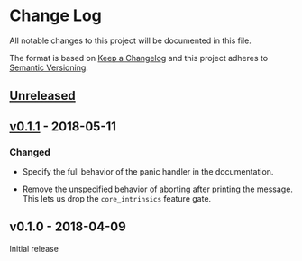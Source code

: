 # Change Log

All notable changes to this project will be documented in this file.

The format is based on [Keep a Changelog](http://keepachangelog.com/)
and this project adheres to [Semantic Versioning](http://semver.org/).

## [Unreleased]

## [v0.1.1] - 2018-05-11

### Changed

- Specify the full behavior of the panic handler in the documentation.

- Remove the unspecified behavior of aborting after printing the message. This lets us drop the
  `core_intrinsics` feature gate.

## v0.1.0 - 2018-04-09

Initial release

[Unreleased]: https://github.com/japaric/panic-itm/compare/v0.1.1...HEAD
[v0.1.1]: https://github.com/japaric/panic-itm/compare/v0.1.0...v0.1.1

